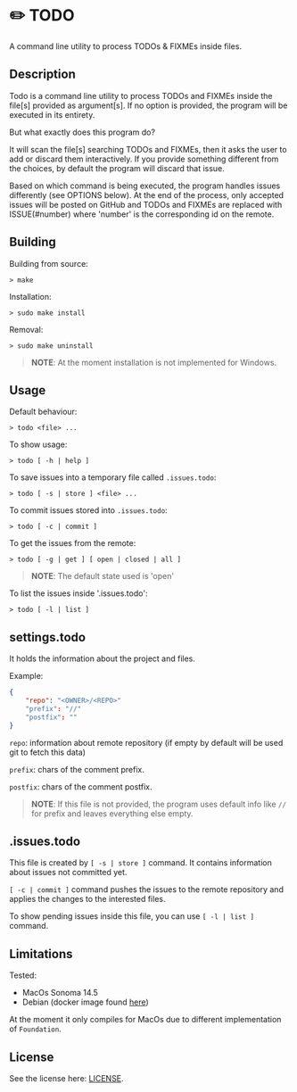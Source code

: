 # ✏️ TODO

A command line utility to process TODOs & FIXMEs inside files.

## Description

Todo is a command line utility to process TODOs and FIXMEs inside the file[s] provided as argument[s].
If no option is provided, the program will be executed in its entirety.

But what exactly does this program do?

It will scan the file[s] searching TODOs and FIXMEs, then it asks the user to add or discard them interactively. 
If you provide something different from the choices, by default the program will discard that issue.

Based on which command is being executed, the program handles issues differently (see OPTIONS below).
At the end of the process, only accepted issues will be posted on GitHub and TODOs and FIXMEs are replaced with ISSUE(#number)
where 'number' is the corresponding id on the remote.

## Building

Building from source:

```shell
> make 
```

Installation:

```shell
> sudo make install 
```

Removal:

```shell
> sudo make uninstall
```

> **NOTE**: At the moment installation is not implemented for Windows.

## Usage

Default behaviour:

```shell
> todo <file> ... 
```

To show usage:

```shell
> todo [ -h | help ]
```

To save issues into a temporary file called `.issues.todo`:

```shell
> todo [ -s | store ] <file> ...
```

To commit issues stored into `.issues.todo`:

```shell
> todo [ -c | commit ]
```

To get the issues from the remote: 

```shell
> todo [ -g | get ] [ open | closed | all ]
```

> **NOTE**: The default state used is 'open'

To list the issues inside '.issues.todo': 

```shell
> todo [ -l | list ] 
```

## settings.todo

It holds the information about the project and files.

Example:

```json
{
    "repo": "<OWNER>/<REPO>"
    "prefix": "//"
    "postfix": ""
}
```

`repo`: information about remote repository (if empty by default will be used git to fetch this data)

`prefix`: chars of the comment prefix.

`postfix`: chars of the comment postfix.

> **NOTE**: If this file is not provided, the program uses default info like `//` for prefix and leaves everything else empty.

## .issues.todo

This file is created by `[ -s | store ]` command.
It contains information about issues not committed yet.

`[ -c | commit ]` command pushes the issues to the remote repository
and applies the changes to the interested files.

To show pending issues inside this file, you can use
`[ -l | list ]` command.

## Limitations

Tested:
- MacOs Sonoma 14.5
- Debian (docker image found [here](https://www.swift.org/install/linux/debian/12/#versions))

At the moment it only compiles for MacOs due to different implementation of `Foundation`.

## License

See the license here: [LICENSE](https://github.com/Cardisk/todo/blob/main/LICENSE).
